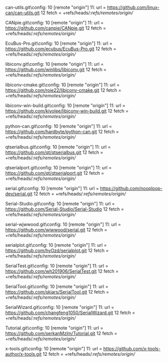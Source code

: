 
can-utils\.git\config:
  10  [remote "origin"]
  11: 	url = https://github.com/linux-can/can-utils.git
  12  	fetch = +refs/heads/*:refs/remotes/origin/*

CANpie\.git\config:
  10  [remote "origin"]
  11: 	url = https://github.com/canpie/CANpie.git
  12  	fetch = +refs/heads/*:refs/remotes/origin/*

EcuBus-Pro\.git\config:
  10  [remote "origin"]
  11: 	url = https://github.com/ecubus/EcuBus-Pro.git
  12  	fetch = +refs/heads/*:refs/remotes/origin/*

libiconv\.git\config:
  10  [remote "origin"]
  11: 	url = https://github.com/winlibs/libiconv.git
  12  	fetch = +refs/heads/*:refs/remotes/origin/*

libiconv-cmake\.git\config:
  10  [remote "origin"]
  11: 	url = https://github.com/roie22/libiconv-cmake.git
  12  	fetch = +refs/heads/*:refs/remotes/origin/*

libiconv-win-build\.git\config:
  10  [remote "origin"]
  11: 	url = https://github.com/kiyolee/libiconv-win-build.git
  12  	fetch = +refs/heads/*:refs/remotes/origin/*

python-can\.git\config:
  10  [remote "origin"]
  11: 	url = https://github.com/hardbyte/python-can.git
  12  	fetch = +refs/heads/*:refs/remotes/origin/*

qtserialbus\.git\config:
  10  [remote "origin"]
  11: 	url = https://github.com/qt/qtserialbus.git
  12  	fetch = +refs/heads/*:refs/remotes/origin/*

qtserialport\.git\config:
  10  [remote "origin"]
  11: 	url = https://github.com/qt/qtserialport.git
  12  	fetch = +refs/heads/*:refs/remotes/origin/*

serial\.git\config:
  10  [remote "origin"]
  11: 	url = https://github.com/nooploop-dev/serial.git
  12  	fetch = +refs/heads/*:refs/remotes/origin/*

Serial-Studio\.git\config:
  10  [remote "origin"]
  11: 	url = https://github.com/Serial-Studio/Serial-Studio
  12  	fetch = +refs/heads/*:refs/remotes/origin/*

serial-wjwwood\.git\config:
  10  [remote "origin"]
  11: 	url = https://github.com/wjwwood/serial.git
  12  	fetch = +refs/heads/*:refs/remotes/origin/*

serialplot\.git\config:
  10  [remote "origin"]
  11: 	url = https://github.com/hyOzd/serialplot.git
  12  	fetch = +refs/heads/*:refs/remotes/origin/*

SerialTest\.git\config:
  10  [remote "origin"]
  11: 	url = https://github.com/wh201906/SerialTest.git
  12  	fetch = +refs/heads/*:refs/remotes/origin/*

SerialTool\.git\config:
  10  [remote "origin"]
  11: 	url = https://github.com/skiars/SerialTool.git
  12  	fetch = +refs/heads/*:refs/remotes/origin/*

SerialWizard\.git\config:
  10  [remote "origin"]
  11: 	url = https://github.com/changfeng1050/SerialWizard.git
  12  	fetch = +refs/heads/*:refs/remotes/origin/*

Tutorial\.git\config:
  10  [remote "origin"]
  11: 	url = https://github.com/serkanMzlm/Tutorial.git
  12  	fetch = +refs/heads/*:refs/remotes/origin/*

x-tools\.git\config:
  10  [remote "origin"]
  11: 	url = https://github.com/x-tools-author/x-tools.git
  12  	fetch = +refs/heads/*:refs/remotes/origin/*
